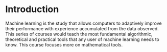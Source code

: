 # Introduction

Machine learning is the study that allows computers to adaptively improve their performance with experience accumulated from the data observed. This series of courses would teach the most fundamental algorithmic, theoretical and practical tools that any user of machine learning needs to know. This course focuses more on mathematical tools. 
